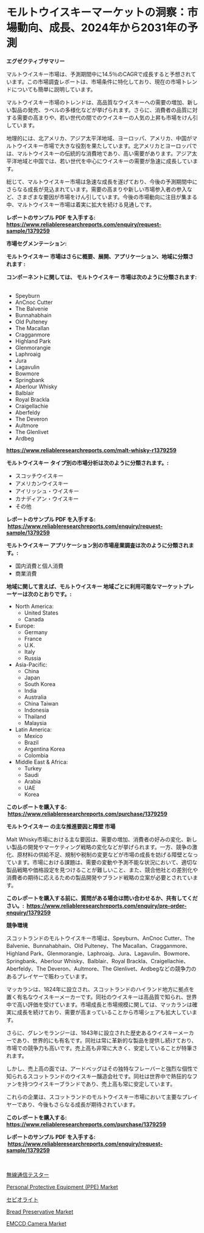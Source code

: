 <p><h1>モルトウイスキーマーケットの洞察：市場動向、成長、2024年から2031年の予測</h1></p><p><strong>エグゼクティブサマリー</strong></p>
<p><p>マルトウイスキー市場は、予測期間中に14.5％のCAGRで成長すると予想されています。この市場調査レポートは、市場条件に特化しており、現在の市場トレンドについても簡単に説明しています。</p><p>マルトウイスキー市場のトレンドは、高品質なウイスキーへの需要の増加、新しい製品の発売、ラベルの多様化などが挙げられます。さらに、消費者の品質に対する需要の高まりや、若い世代の間でのウイスキーの人気の上昇も市場をけん引しています。</p><p>地理的には、北アメリカ、アジア太平洋地域、ヨーロッパ、アメリカ、中国がマルトウイスキー市場で大きな役割を果たしています。北アメリカとヨーロッパでは、マルトウイスキーの伝統的な消費地であり、高い需要があります。アジア太平洋地域と中国では、若い世代を中心にウイスキーの需要が急速に成長しています。</p><p>総じて、マルトウイスキー市場は急速な成長を遂げており、今後の予測期間中にさらなる成長が見込まれています。需要の高まりや新しい市場参入者の参入など、さまざまな要因が市場をけん引しています。今後の市場動向に注目が集まる中、マルトウイスキー市場は着実に拡大を続ける見通しです。</p></p>
<p><strong>レポートのサンプル PDF を入手する: <a href="https://www.reliableresearchreports.com/enquiry/request-sample/1379259">https://www.reliableresearchreports.com/enquiry/request-sample/1379259</a></strong></p>
<p><strong>市場セグメンテーション:</strong></p>
<p><strong> モルトウイスキー 市場はさらに概要、展開、アプリケーション、地域に分類されます :</strong></p>
<p><strong>コンポーネントに関しては、 モルトウイスキー 市場は次のように分類されます: &nbsp;</strong></p>
<p><ul><li>Speyburn</li><li>AnCnoc Cutter</li><li>The Balvenie</li><li>Bunnahabhain</li><li>Old Pulteney</li><li>The Macallan</li><li>Cragganmore</li><li>Highland Park</li><li>Glenmorangie</li><li>Laphroaig</li><li>Jura</li><li>Lagavulin</li><li>Bowmore</li><li>Springbank</li><li>Aberlour Whisky</li><li>Balblair</li><li>Royal Brackla</li><li>Craigellachie</li><li>Aberfeldy</li><li>The Deveron</li><li>Aultmore</li><li>The Glenlivet</li><li>Ardbeg</li></ul></p>
<p><strong><a href="https://www.reliableresearchreports.com/malt-whisky-r1379259">https://www.reliableresearchreports.com/malt-whisky-r1379259</a></strong></p>
<p><strong> モルトウイスキー タイプ別の市場分析は次のように分類されます。:</strong></p>
<p><ul><li>スコッチウイスキー</li><li>アメリカンウイスキー</li><li>アイリッシュ・ウイスキー</li><li>カナディアン・ウイスキー</li><li>その他</li></ul></p>
<p><strong>レポートのサンプル PDF を入手する: &nbsp;<a href="https://www.reliableresearchreports.com/enquiry/request-sample/1379259">https://www.reliableresearchreports.com/enquiry/request-sample/1379259</a></strong></p>
<p><strong> モルトウイスキー アプリケーション別の市場産業調査は次のように分類されます。:</strong></p>
<p><ul><li>国内消費と個人消費</li><li>商業消費</li></ul></p>
<p><strong>地域に関して言えば、モルトウイスキー 地域ごとに利用可能なマーケットプレーヤーは次のとおりです。:</strong></p>
<p><ul>
    <li>
        North America:
        <ul>
            <li>United States</li>
            <li>Canada</li>
        </ul>
    </li>
    <li>
        Europe:
        <ul>
            <li>Germany</li>
            <li>France</li>
            <li>U.K.</li>
            <li>Italy</li>
            <li>Russia</li>
        </ul>
    </li>
    <li>
        Asia-Pacific:
        <ul>
            <li>China</li>
            <li>Japan</li>
            <li>South Korea</li>
            <li>India</li>
            <li>Australia</li>
            <li>China Taiwan</li>
            <li>Indonesia</li>
            <li>Thailand</li>
            <li>Malaysia</li>
        </ul>
    </li>
    <li>
        Latin America:
        <ul>
            <li>Mexico</li>
            <li>Brazil</li>
            <li>Argentina Korea</li>
            <li>Colombia</li>
        </ul>
    </li>
    <li>
        Middle East & Africa:
        <ul>
            <li>Turkey</li>
            <li>Saudi</li>
            <li>Arabia</li>
            <li>UAE</li>
            <li>Korea</li>
        </ul>
    </li>
    </ul></p>
<p><strong>このレポートを購入する: &nbsp;<a href="https://www.reliableresearchreports.com/purchase/1379259">https://www.reliableresearchreports.com/purchase/1379259</a></strong></p>
<p><strong>モルトウイスキー の主な推進要因と障壁 市場</strong></p>
<p><p>Malt Whisky市場における主な要因は、需要の増加、消費者の好みの変化、新しい製品の開発やマーケティング戦略の変化などが挙げられます。一方、競争の激化、原材料の供給不足、規制や税制の変更などが市場の成長を妨げる障壁となっています。市場における課題は、需要の変動や予測不能な状況において、適切な製品戦略や価格設定を見つけることが難しいこと、また、競合他社との差別化や消費者の期待に応えるための製品開発やブランド戦略の立案が必要とされています。</p></p>
<p><strong>このレポートを購入する前に、質問がある場合は問い合わせるか、共有してください。:&nbsp; <a href="https://www.reliableresearchreports.com/enquiry/pre-order-enquiry/1379259">https://www.reliableresearchreports.com/enquiry/pre-order-enquiry/1379259</a></strong></p>
<p><strong>競争環境</strong></p>
<p><p>スコットランドのモルトウイスキー市場は、Speyburn、AnCnoc Cutter、The Balvenie、Bunnahabhain、Old Pulteney、The Macallan、Cragganmore、Highland Park、Glenmorangie、Laphroaig、Jura、Lagavulin、Bowmore、Springbank、Aberlour Whisky、Balblair、Royal Brackla、Craigellachie、Aberfeldy、The Deveron、Aultmore、The Glenlivet、Ardbegなどの競争力のあるプレイヤーで賑わっています。</p><p>マッカランは、1824年に設立され、スコットランドのハイランド地方に拠点を置く有名なウイスキーメーカーです。同社のウイスキーは高品質で知られ、世界中で高い評価を受けています。市場成長と市場規模に関しては、マッカランは確実に成長を続けており、需要が高まっていることから市場シェアも拡大しています。</p><p>さらに、グレンモランジーは、1843年に設立された歴史あるウイスキーメーカーであり、世界的にも有名です。同社は常に革新的な製品を提供し続けており、市場での競争力も高いです。売上高も非常に大きく、安定していることが特筆されます。</p><p>しかし、売上高の面では、アードベッグはその独特なフレーバーと強烈な個性で知られるスコットランドのウイスキー醸造会社です。同社は世界中で熱狂的なファンを持つウイスキーブランドであり、売上高も常に安定しています。</p><p>これらの企業は、スコットランドのモルトウイスキー市場において主要なプレイヤーであり、今後もさらなる成長が期待されています。</p></p>
<p><strong>このレポートを購入する: &nbsp; <a href="https://www.reliableresearchreports.com/purchase/1379259">https://www.reliableresearchreports.com/purchase/1379259</a></strong></p>
<p><strong>レポートのサンプル PDF を入手する: &nbsp;<a href="https://www.reliableresearchreports.com/enquiry/request-sample/1379259">https://www.reliableresearchreports.com/enquiry/request-sample/1379259</a></strong><strong></strong></p>
<p>&nbsp;</p>
<p><p><a href="https://github.com/jkjreqjscoxx7/Market-Research-Report-List-1/blob/main/404792729912.md">無線通信テスター</a></p><p><a href="https://github.com/lataunyatinikmelvin59ilbd0dv/Market-Research-Report-List-2/blob/main/personal-protective-equipment-ppe-market.md">Personal Protective Equipment (PPE) Market</a></p><p><a href="https://github.com/hilmi-2a/Market-Research-Report-List-1/blob/main/256392629913.md">セピオライト</a></p><p><a href="https://www.linkedin.com/pulse/bread-preservative-market-share-evolution-growth-trends-38dae?trackingId=I9fIUw06pbaGEbtVZ5rsDg%3D%3D">Bread Preservative Market</a></p><p><a href="https://github.com/pgtimber/Market-Research-Report-List-2/blob/main/emccd-camera-market.md">EMCCD Camera Market</a></p></p>